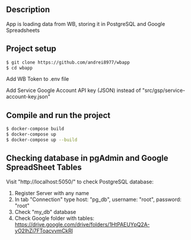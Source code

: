 ## Description

App is loading data from WB, storing it in PostgreSQL and Google Spreadsheets


## Project setup

```bash
$ git clone https://github.com/andrei8977/wbapp
$ cd wbapp
```
Add WB Token to .env file

Add Service Google Account API key (JSON) instead of "src/gsp/service-account-key.json"

## Compile and run the project

```bash
$ docker-compose build
$ docker-compose up
$ docker-compose up --build
```

## Checking database in pgAdmin and Google SpreadSheet Tables

Visit "http://localhost:5050/" to check PostgreSQL database:
1) Register Server with any name
2) In tab "Connection" type host: "pg_db", username: "root", password: "root"
3) Check "my_db" database 
4) Check Google folder with tables: https://drive.google.com/drive/folders/1HtPAEUYpQ2A-yO2lhZi7FToacvvmCkRl
